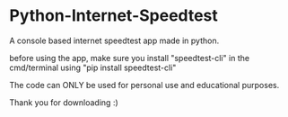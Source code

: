 # Python-Internet-Speedtest
A console based internet speedtest app made in python. 

before using the app, make sure you install "speedtest-cli" in the cmd/terminal using "pip install speedtest-cli"

The code can ONLY be used for personal use and educational purposes.

Thank you for downloading :)
